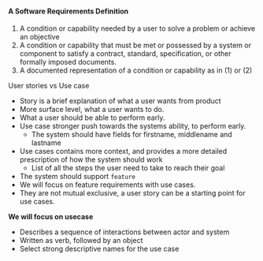 

#### A Software Requirements Definition
1. A condition or capability needed by a user to solve a problem or achieve an objective
2. A condition or capability that must be met or possessed by a system or component to satisfy a contract, standard, specification, or other formally imposed documents.
3. A documented representation of a condition or capability as in (1) or (2)

User stories vs Use case
- Story is a brief explanation of what a user wants from product
- More surface level, what a user wants to do. 
- What a user should be able to perform early.
- Use case stronger push towards the systems ability, to perform early.
	- The system should have fields for firstname, middlename and lastname
- Use cases contains more context, and provides a more detailed prescription of how the system should work
	- List of all the steps the user need to take to reach their goal
- The system should support `feature`
- We will focus on feature requirements with use cases.
- They are not mutual exclusive, a user story can be a starting point for use cases.

**We will focus on usecase**
- Describes a sequence of interactions between actor and system
- Written as verb, followed by an object
- Select strong descriptive names for the use case